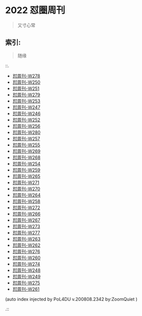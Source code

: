 # 2022 怼圈周刊
> 又寸心常

## 索引:
> 随缘

::.

- [ 怼周刊-W278](278w.md)
- [ 怼周刊-W250](250w.md)
- [ 怼周刊-W251](251w.md)
- [ 怼周刊-W279](279w.md)
- [ 怼周刊-W253](253w.md)
- [ 怼周刊-W247](247w.md)
- [ 怼周刊-W246](246w.md)
- [ 怼周刊-W252](252w.md)
- [ 怼周刊-W256](256w.md)
- [ 怼周刊-W280](280w.md)
- [ 怼周刊-W257](257w.md)
- [ 怼周刊-W255](255w.md)
- [ 怼周刊-W269](269w.md)
- [ 怼周刊-W268](268w.md)
- [ 怼周刊-W254](254w.md)
- [ 怼周刊-W259](259w.md)
- [ 怼周刊-W265](265w.md)
- [ 怼周刊-W271](271w.md)
- [ 怼周刊-W270](270w.md)
- [ 怼周刊-W264](264w.md)
- [ 怼周刊-W258](258w.md)
- [ 怼周刊-W272](272w.md)
- [ 怼周刊-W266](266w.md)
- [ 怼周刊-W267](267w.md)
- [ 怼周刊-W273](273w.md)
- [ 怼周刊-W277](277w.md)
- [ 怼周刊-W263](263w.md)
- [ 怼周刊-W262](262w.md)
- [ 怼周刊-W276](276w.md)
- [ 怼周刊-W260](260w.md)
- [ 怼周刊-W274](274w.md)
- [ 怼周刊-W248](248w.md)
- [ 怼周刊-W249](249w.md)
- [ 怼周刊-W275](275w.md)
- [ 怼周刊-W261](261w.md)

(auto index injected by 
PoL4DU v.200808.2342 by:ZoomQuiet
)

.::


